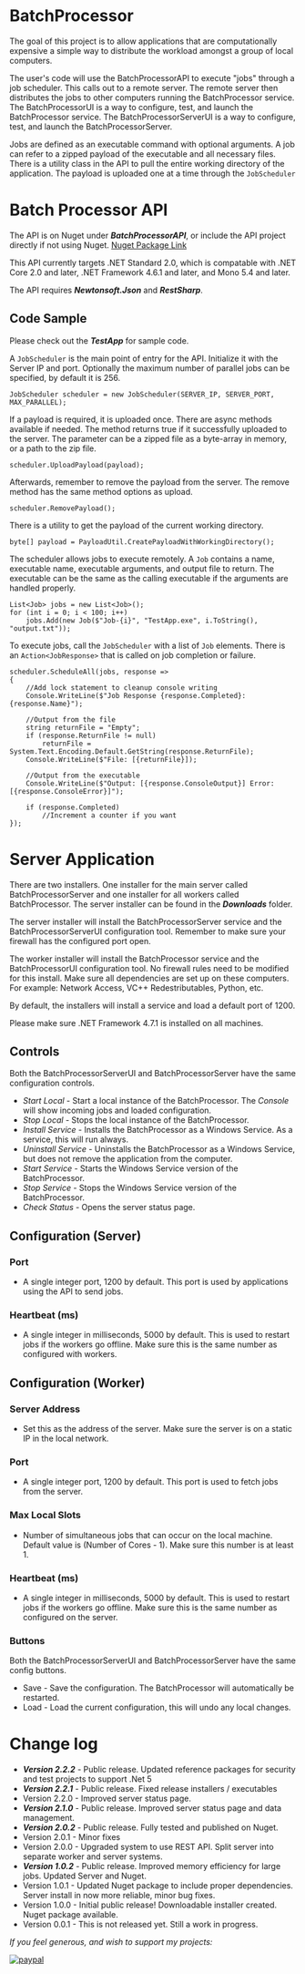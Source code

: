 # BatchProcessor

The goal of this project is to allow applications that are computationally expensive a simple way to distribute the workload amongst a group of local computers.  

The user's code will use the BatchProcessorAPI to execute "jobs" through a job scheduler.  This calls out to a remote server.  The remote server then distributes the jobs to other computers running the BatchProcessor service.  The BatchProcessorUI is a way to configure, test, and launch the BatchProcessor service.  The BatchProcessorServerUI is a way to configure, test, and launch the BatchProcessorServer.

Jobs are defined as an executable command with optional arguments.  A job can refer to a zipped payload of the executable and all necessary files.  There is a utility class in the API to pull the entire working directory of the application.  The payload is uploaded one at a time through the `JobScheduler`

# Batch Processor API

The API is on Nuget under ***BatchProcessorAPI***, or include the API project directly if not using Nuget.
[Nuget Package Link](https://www.nuget.org/packages/BatchProcessorAPI)

This API currently targets .NET Standard 2.0, which is compatable with .NET Core 2.0 and later, .NET Framework 4.6.1 and later, and Mono 5.4 and later.

The API requires ***Newtonsoft.Json*** and ***RestSharp***.

## Code Sample

Please check out the ***TestApp*** for sample code.

A `JobScheduler` is the main point of entry for the API.  Initialize it with the Server IP and port.  Optionally the maximum number of parallel jobs can be specified, by default it is 256.
~~~~
JobScheduler scheduler = new JobScheduler(SERVER_IP, SERVER_PORT, MAX_PARALLEL);
~~~~

If a payload is required, it is uploaded once.  There are async methods available if needed.  The method returns true if it successfully uploaded to the server.  The parameter can be a zipped file as a byte-array in memory, or a path to the zip file.
~~~~
scheduler.UploadPayload(payload);
~~~~

Afterwards, remember to remove the payload from the server.  The remove method has the same method options as upload.
~~~~
scheduler.RemovePayload();
~~~~

There is a utility to get the payload of the current working directory.
~~~~
byte[] payload = PayloadUtil.CreatePayloadWithWorkingDirectory();
~~~~

The scheduler allows jobs to execute remotely.  A `Job` contains a name, executable name, executable arguments, and output file to return.  The executable can be the same as the calling executable if the arguments are handled properly.
~~~~
List<Job> jobs = new List<Job>();
for (int i = 0; i < 100; i++)
    jobs.Add(new Job($"Job-{i}", "TestApp.exe", i.ToString(), "output.txt"));
~~~~

To execute jobs, call the `JobScheduler` with a list of `Job` elements.  There is an `Action<JobResponse>` that is called on job completion or failure.
~~~~
scheduler.ScheduleAll(jobs, response => 
{     
    //Add lock statement to cleanup console writing       
    Console.WriteLine($"Job Response {response.Completed}: {response.Name}");

    //Output from the file
    string returnFile = "Empty";
    if (response.ReturnFile != null)
        returnFile = System.Text.Encoding.Default.GetString(response.ReturnFile);
    Console.WriteLine($"File: [{returnFile}]);

    //Output from the executable
    Console.WriteLine($"Output: [{response.ConsoleOutput}] Error: [{response.ConsoleError}]");

    if (response.Completed)
        //Increment a counter if you want    
});
~~~~

# Server Application

There are two installers.  One installer for the main server called BatchProcessorServer and one installer for all workers called BatchProcessor.  The server installer can be found in the ***Downloads*** folder.  

The server installer will install the BatchProcessorServer service and the BatchProcessorServerUI configuration tool.  Remember to make sure your firewall has the configured port open.

The worker installer will install the BatchProcessor service and the BatchProcessorUI configuration tool.  No firewall rules need to be modified for this install.  Make sure all dependencies are set up on these computers.  For example: Network Access, VC++ Redestributables, Python, etc.

By default, the installers will install a service and load a default port of 1200.

Please make sure .NET Framework 4.7.1 is installed on all machines.

## Controls

Both the BatchProcessorServerUI and BatchProcessorServer have the same configuration controls.

* *Start Local* - Start a local instance of the BatchProcessor.  The *Console* will show incoming jobs and loaded configuration.
* *Stop Local* - Stops the local instance of the BatchProcessor.
* *Install Service* - Installs the BatchProcessor as a Windows Service.  As a service, this will run always.
* *Uninstall Service* - Uninstalls the BatchProcessor as a Windows Service, but does not remove the application from the computer.
* *Start Service* - Starts the Windows Service version of the BatchProcessor.
* *Stop Service* - Stops the Windows Service version of the BatchProcessor.
* *Check Status* - Opens the server status page.

## Configuration (Server)

### Port
* A single integer port, 1200 by default.  This port is used by applications using the API to send jobs.

### Heartbeat (ms)
* A single integer in milliseconds, 5000 by default.  This is used to restart jobs if the workers go offline.  Make sure this is the same number as configured with workers.


## Configuration (Worker)

### Server Address
* Set this as the address of the server.  Make sure the server is on a static IP in the local network.

### Port
* A single integer port, 1200 by default.  This port is used to fetch jobs from the server.

### Max Local Slots
* Number of simultaneous jobs that can occur on the local machine.  Default value is (Number of Cores - 1).  Make sure this number is at least 1.

### Heartbeat (ms)
* A single integer in milliseconds, 5000 by default.  This is used to restart jobs if the workers go offline.  Make sure this is the same number as configured on the server.


### Buttons

Both the BatchProcessorServerUI and BatchProcessorServer have the same config buttons.

* Save - Save the configuration.  The BatchProcessor will automatically be restarted.
* Load - Load the current configuration, this will undo any local changes.

# Change log

* ***Version 2.2.2*** - Public release.  Updated reference packages for security and test projects to support .Net 5
* ***Version 2.2.1*** - Public release.  Fixed release installers / executables
* Version 2.2.0 - Improved server status page.
* ***Version 2.1.0*** - Public release.  Improved server status page and data management.
* ***Version 2.0.2*** - Public release.  Fully tested and published on Nuget.
* Version 2.0.1 - Minor fixes
* Version 2.0.0 - Upgraded system to use REST API.  Split server into separate worker and server systems.
* ***Version 1.0.2*** - Public release.  Improved memory efficiency for large jobs.  Updated Server and Nuget.
* Version 1.0.1 - Updated Nuget package to include proper dependencies.  Server install in now more reliable, minor bug fixes.
* Version 1.0.0 - Initial public release!  Downloadable installer created.  Nuget package available.
* Version 0.0.1 - This is not released yet.  Still a work in progress.


*If you feel generous, and wish to support my projects:*

[![paypal](https://www.paypalobjects.com/en_US/i/btn/btn_donateCC_LG.gif)](https://www.paypal.com/cgi-bin/webscr?cmd=_donations&business=TU7QHT7UL6PR4&currency_code=USD)
